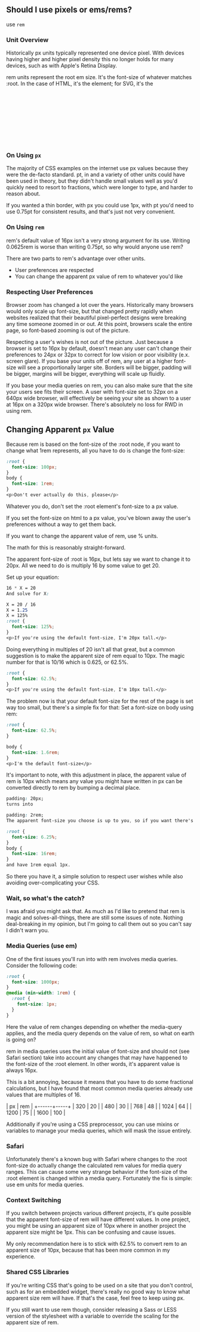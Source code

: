 ## Should I use pixels or ems/rems?

use `rem`

### Unit Overview

Historically px units typically represented one device pixel. With devices having higher and higher pixel density this no longer holds for many devices, such as with Apple's Retina Display.

rem units represent the root em size. It's the font-size of whatever matches :root. In the case of HTML, it's the <html> element; for SVG, it's the <svg> element. The default font-size in every browser* is 16px.

### On Using `px`
The majority of CSS examples on the internet use px values because they were the de-facto standard. pt, in and a variety of other units could have been used in theory, but they didn't handle small values well as you'd quickly need to resort to fractions, which were longer to type, and harder to reason about.

If you wanted a thin border, with px you could use 1px, with pt you'd need to use 0.75pt for consistent results, and that's just not very convenient.

### On Using `rem`
rem's default value of 16px isn't a very strong argument for its use. Writing 0.0625rem is worse than writing 0.75pt, so why would anyone use rem?

There are two parts to rem's advantage over other units.

  - User preferences are respected
  - You can change the apparent px value of rem to whatever you'd like
  
### Respecting User Preferences

  Browser zoom has changed a lot over the years. Historically many browsers would only scale up font-size, but that changed pretty rapidly when websites realized that their beautiful pixel-perfect designs were breaking any time someone zoomed in or out. At this point, browsers scale the entire page, so font-based zooming is out of the picture.

Respecting a user's wishes is not out of the picture. Just because a browser is set to 16px by default, doesn't mean any user can't change their preferences to 24px or 32px to correct for low vision or poor visibility (e.x. screen glare). If you base your units off of rem, any user at a higher font-size will see a proportionally larger site. Borders will be bigger, padding will be bigger, margins will be bigger, everything will scale up fluidly.

If you base your media queries on rem, you can also make sure that the site your users see fits their screen. A user with font-size set to 32px on a 640px wide browser, will effectively be seeing your site as shown to a user at 16px on a 320px wide browser. There's absolutely no loss for RWD in using rem.

## Changing Apparent `px` Value
  
Because rem is based on the font-size of the :root node, if you want to change what 1rem represents, all you have to do is change the font-size:

```css
:root {
  font-size: 100px;
}
body {
  font-size: 1rem;
}
<p>Don't ever actually do this, please</p>  
```

Whatever you do, don't set the :root element's font-size to a px value.

If you set the font-size on html to a px value, you've blown away the user's preferences without a way to get them back.

If you want to change the apparent value of rem, use % units.

The math for this is reasonably straight-forward.

The apparent font-size of :root is 16px, but lets say we want to change it to 20px. All we need to do is multiply 16 by some value to get 20.

Set up your equation:

```css
16 * X = 20
And solve for X:

X = 20 / 16
X = 1.25
X = 125%
:root {
  font-size: 125%;
}
<p>If you're using the default font-size, I'm 20px tall.</p>
```

Doing everything in multiples of 20 isn't all that great, but a common suggestion is to make the apparent size of rem equal to 10px. The magic number for that is 10/16 which is 0.625, or 62.5%.

```css
:root {
  font-size: 62.5%;
}
<p>If you're using the default font-size, I'm 10px tall.</p>
```
  
The problem now is that your default font-size for the rest of the page is set way too small, but there's a simple fix for that: Set a font-size on body using rem:

```css
:root {
  font-size: 62.5%;
}

body {
  font-size: 1.6rem;
}
<p>I'm the default font-size</p>
```

It's important to note, with this adjustment in place, the apparent value of rem is 10px which means any value you might have written in px can be converted directly to rem by bumping a decimal place.

```css
padding: 20px;
turns into

padding: 2rem;
The apparent font-size you choose is up to you, so if you want there's no reason you can't use:

:root {
  font-size: 6.25%;
}
body {
  font-size: 16rem;
}
and have 1rem equal 1px.
```

So there you have it, a simple solution to respect user wishes while also avoiding over-complicating your CSS.

### Wait, so what's the catch?
  
I was afraid you might ask that. As much as I'd like to pretend that rem is magic and solves-all-things, there are still some issues of note. Nothing deal-breaking in my opinion, but I'm going to call them out so you can't say I didn't warn you.

### Media Queries (use em)
 
One of the first issues you'll run into with rem involves media queries. Consider the following code:

```css
:root {
  font-size: 1000px;
}
@media (min-width: 1rem) {
  :root {
    font-size: 1px;
  }
}
```
  
Here the value of rem changes depending on whether the media-query applies, and the media query depends on the value of rem, so what on earth is going on?

rem in media queries uses the initial value of font-size and should not (see Safari section) take into account any changes that may have happened to the font-size of the :root element. In other words, it's apparent value is always 16px.

This is a bit annoying, because it means that you have to do some fractional calculations, but I have found that most common media queries already use values that are multiples of 16.

|   px | rem |
+------+-----+
|  320 |  20 |
|  480 |  30 |
|  768 |  48 |
| 1024 |  64 |
| 1200 |  75 |
| 1600 | 100 |
  
Additionally if you're using a CSS preprocessor, you can use mixins or variables to manage your media queries, which will mask the issue entirely.

### Safari
  
Unfortunately there's a known bug with Safari where changes to the :root font-size do actually change the calculated rem values for media query ranges. This can cause some very strange behavior if the font-size of the :root element is changed within a media query. Fortunately the fix is simple: use em units for media queries.

### Context Switching
  
If you switch between projects various different projects, it's quite possible that the apparent font-size of rem will have different values. In one project, you might be using an apparent size of 10px where in another project the apparent size might be 1px. This can be confusing and cause issues.

My only recommendation here is to stick with 62.5% to convert rem to an apparent size of 10px, because that has been more common in my experience.

### Shared CSS Libraries
  
If you're writing CSS that's going to be used on a site that you don't control, such as for an embedded widget, there's really no good way to know what apparent size rem will have. If that's the case, feel free to keep using px.

If you still want to use rem though, consider releasing a Sass or LESS version of the stylesheet with a variable to override the scaling for the apparent size of rem.
